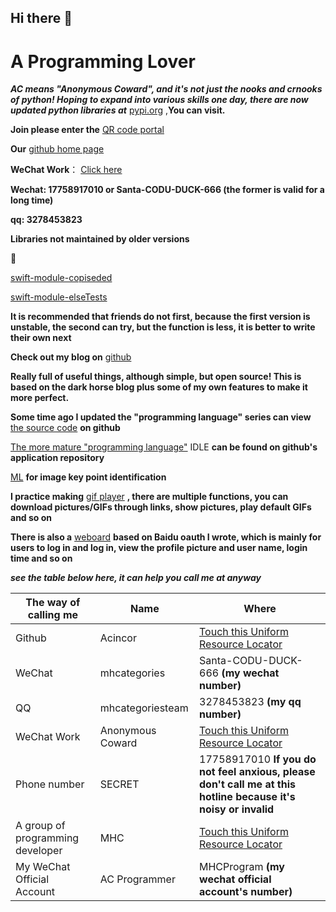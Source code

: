 ## Hi there 👋

<!--
**acincor/acincor** is a ✨ _special_ ✨ repository because its `README.md` (this file) appears on your GitHub profile.

Here are some ideas to get you started:

- 🔭 I’m currently working on ...
- 🌱 I’m currently learning ...
- 👯 I’m looking to collaborate on ...
- 🤔 I’m looking for help with ...
- 💬 Ask me about ...
- 📫 How to reach me: ...
- 😄 Pronouns: ...
- ⚡ Fun fact: ...
-->
# A Programming Lover

***AC means "Anonymous Coward", and it's not just the nooks and crnooks of python! Hoping to expand into various skills one day, there are now updated python libraries at*** [pypi.org](https://pypi.org/project/MHCInc/) ,**You can visit.**

**Join please enter the** [QR code portal](https://acincor.github.io/z4a)

**Our** [github home page](https://github.com/acincor)

**WeChat Work**：
[Click here](https://work.weixin.qq.com/ca/cawcde817372ab779e)

**Wechat: 17758917010 or Santa-CODU-DUCK-666 (the former is valid for a long time)**

**qq: 3278453823**

**Libraries not maintained by older versions**

👀️

[swift-module-copiseded](https://pypi.org/project/swift-module-copiseded/)

[swift-module-elseTests](https://pypi.org/project/swift-module-elseTests/)

**It is recommended that friends do not first, because the first version is unstable, the second can try, but the function is less, it is better to write their own next**

**Check out my blog on** [github](https://github.com/acincor/AC-Boke.git)

**Really full of useful things, although simple, but open source! This is based on the dark horse blog plus some of my own features to make it more perfect.**

**Some time ago I updated the "programming language" series can view** [the source code](https://github.com/acincor/PLanguage.git) **on github**

[The more mature "programming language"](https://github.com/acincor/MhcCode.git) IDLE **can be found on github's application repository**

[ML](https://github.com/acincor/ML.git) **for image key point identification**

**I practice making** [gif player](https://github.com/acincor/gif-for-MHC.git) **, there are multiple functions, you can download pictures/GIFs through links, show pictures, play default GIFs and so on**

**There is also a** [weboard](https://github.com/acincor/Weboard_Baidu_OAuth.git) **based on Baidu oauth I wrote, which is mainly for users to log in and log in, view the profile picture and user name, login time and so on**

***see the table below here, it can help you call me at anyway***

| The way of calling me | Name | Where |
| --- | --- | --- |
| Github | Acincor | [Touch this Uniform Resource Locator](https://github.com/acincor) |
| WeChat | mhcategories | Santa-CODU-DUCK-666 **(my wechat number)** |
| QQ | mhcategoriesteam | 3278453823 **(my qq number)** |
| WeChat Work | Anonymous Coward | [Touch this Uniform Resource Locator](https://work.weixin.qq.com/ca/cawcde817372ab779e) |
| Phone number | SECRET | 17758917010 **If you do not feel anxious, please don't call me at this hotline because it's noisy or invalid**|
| A group of programming developer | MHC | [Touch this Uniform Resource Locator](https://acincor.github.io/z4a) |
| My WeChat Official Account | AC Programmer | MHCProgram **(my wechat official account's number)** |

